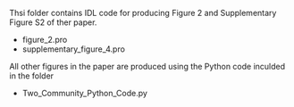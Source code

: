 Thsi folder contains IDL code for producing Figure 2 and Supplementary Figure S2 of ther paper. 
- figure_2.pro
- supplementary_figure_4.pro

All other figures in the paper are produced using the Python code inculded in the folder
- Two_Community_Python_Code.py
